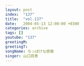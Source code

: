 ```yaml
---
layout: post
index:  "137"
title:  "vol.137"
date:   2004-05-13 12:00:00 +0300
categories: archive
tags: []
youtube: "137"
greetingM: 
greetingT: 
songName: ちっぽけな感傷
singer: 山口百恵
---
```

